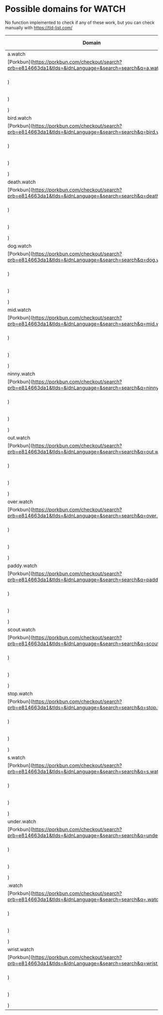# Possible domains for WATCH

No function implemented to check if any of these work, but you can check manually with https://tld-list.com/

| Domain | Porkbun | NameCheap | Google Domains |
|---|---|---|---|
| a.watch | [Porkbun](https://porkbun.com/checkout/search?prb=e814663da1&tlds=&idnLanguage=&search=search&q=a.watch) | [Namecheap](https://www.namecheap.com/domains/registration/results/?domain=a.watch) | [Google](https://domains.google.com/registrar/search?searchTerm=a.watch) |
| bird.watch | [Porkbun](https://porkbun.com/checkout/search?prb=e814663da1&tlds=&idnLanguage=&search=search&q=bird.watch) | [Namecheap](https://www.namecheap.com/domains/registration/results/?domain=bird.watch) | [Google](https://domains.google.com/registrar/search?searchTerm=bird.watch) |
| death.watch | [Porkbun](https://porkbun.com/checkout/search?prb=e814663da1&tlds=&idnLanguage=&search=search&q=death.watch) | [Namecheap](https://www.namecheap.com/domains/registration/results/?domain=death.watch) | [Google](https://domains.google.com/registrar/search?searchTerm=death.watch) |
| dog.watch | [Porkbun](https://porkbun.com/checkout/search?prb=e814663da1&tlds=&idnLanguage=&search=search&q=dog.watch) | [Namecheap](https://www.namecheap.com/domains/registration/results/?domain=dog.watch) | [Google](https://domains.google.com/registrar/search?searchTerm=dog.watch) |
| mid.watch | [Porkbun](https://porkbun.com/checkout/search?prb=e814663da1&tlds=&idnLanguage=&search=search&q=mid.watch) | [Namecheap](https://www.namecheap.com/domains/registration/results/?domain=mid.watch) | [Google](https://domains.google.com/registrar/search?searchTerm=mid.watch) |
| ninny.watch | [Porkbun](https://porkbun.com/checkout/search?prb=e814663da1&tlds=&idnLanguage=&search=search&q=ninny.watch) | [Namecheap](https://www.namecheap.com/domains/registration/results/?domain=ninny.watch) | [Google](https://domains.google.com/registrar/search?searchTerm=ninny.watch) |
| out.watch | [Porkbun](https://porkbun.com/checkout/search?prb=e814663da1&tlds=&idnLanguage=&search=search&q=out.watch) | [Namecheap](https://www.namecheap.com/domains/registration/results/?domain=out.watch) | [Google](https://domains.google.com/registrar/search?searchTerm=out.watch) |
| over.watch | [Porkbun](https://porkbun.com/checkout/search?prb=e814663da1&tlds=&idnLanguage=&search=search&q=over.watch) | [Namecheap](https://www.namecheap.com/domains/registration/results/?domain=over.watch) | [Google](https://domains.google.com/registrar/search?searchTerm=over.watch) |
| paddy.watch | [Porkbun](https://porkbun.com/checkout/search?prb=e814663da1&tlds=&idnLanguage=&search=search&q=paddy.watch) | [Namecheap](https://www.namecheap.com/domains/registration/results/?domain=paddy.watch) | [Google](https://domains.google.com/registrar/search?searchTerm=paddy.watch) |
| scout.watch | [Porkbun](https://porkbun.com/checkout/search?prb=e814663da1&tlds=&idnLanguage=&search=search&q=scout.watch) | [Namecheap](https://www.namecheap.com/domains/registration/results/?domain=scout.watch) | [Google](https://domains.google.com/registrar/search?searchTerm=scout.watch) |
| stop.watch | [Porkbun](https://porkbun.com/checkout/search?prb=e814663da1&tlds=&idnLanguage=&search=search&q=stop.watch) | [Namecheap](https://www.namecheap.com/domains/registration/results/?domain=stop.watch) | [Google](https://domains.google.com/registrar/search?searchTerm=stop.watch) |
| s.watch | [Porkbun](https://porkbun.com/checkout/search?prb=e814663da1&tlds=&idnLanguage=&search=search&q=s.watch) | [Namecheap](https://www.namecheap.com/domains/registration/results/?domain=s.watch) | [Google](https://domains.google.com/registrar/search?searchTerm=s.watch) |
| under.watch | [Porkbun](https://porkbun.com/checkout/search?prb=e814663da1&tlds=&idnLanguage=&search=search&q=under.watch) | [Namecheap](https://www.namecheap.com/domains/registration/results/?domain=under.watch) | [Google](https://domains.google.com/registrar/search?searchTerm=under.watch) |
| .watch | [Porkbun](https://porkbun.com/checkout/search?prb=e814663da1&tlds=&idnLanguage=&search=search&q=.watch) | [Namecheap](https://www.namecheap.com/domains/registration/results/?domain=.watch) | [Google](https://domains.google.com/registrar/search?searchTerm=.watch) |
| wrist.watch | [Porkbun](https://porkbun.com/checkout/search?prb=e814663da1&tlds=&idnLanguage=&search=search&q=wrist.watch) | [Namecheap](https://www.namecheap.com/domains/registration/results/?domain=wrist.watch) | [Google](https://domains.google.com/registrar/search?searchTerm=wrist.watch) |
